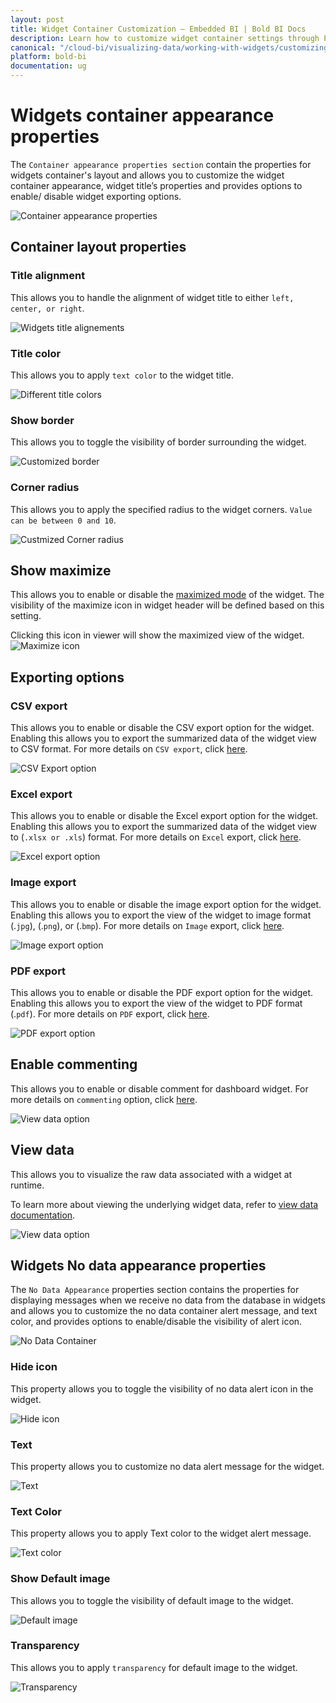 ```yaml
---
layout: post
title: Widget Container Customization – Embedded BI | Bold BI Docs
description: Learn how to customize widget container settings through Properties pane in Bold BI Embedded dashboard.
canonical: "/cloud-bi/visualizing-data/working-with-widgets/customizing-container-appearance/"
platform: bold-bi
documentation: ug
---
```


# Widgets container appearance properties

The `Container appearance properties section` contain the properties for widgets container's layout and allows you to customize the widget container appearance, widget title’s properties and provides options to enable/ disable widget exporting options.

![Container appearance properties](/static/assets/embedded/visualizing-data/working-with-widgets/images/ContainerAppearance12.png)

## Container layout properties

### Title alignment

This allows you to handle the alignment of widget title to either `left, center, or right`.

![Widgets title alignements](/static/assets/embedded/visualizing-data/working-with-widgets/images/ContainerAppearance1.png)

### Title color

This allows you to apply `text color` to the widget title.

![Different title colors](/static/assets/embedded/visualizing-data/working-with-widgets/images/ContainerAppearance2.png)

### Show border

This allows you to toggle the visibility of border surrounding the widget.

![Customized border](/static/assets/embedded/visualizing-data/working-with-widgets/images/ContainerAppearance3.png)

### Corner radius

This allows you to apply the specified radius to the widget corners. `Value can be between 0 and 10`.

![Custmized Corner radius](/static/assets/embedded/visualizing-data/working-with-widgets/images/ContainerAppearance4.png)

## Show maximize

This allows you to enable or disable the [maximized mode](/embedded-bi/working-with-dashboards/preview-dashboard/exporting-reports-from-widgets/maximizing-widget-view/) of the widget. The visibility of the maximize icon in widget header will be defined based on this setting. 

Clicking this icon in viewer will show the maximized view of the widget.
![Maximize icon](/static/assets/embedded/visualizing-data/working-with-widgets/images/ContainerAppearance5.png)

## Exporting options

### CSV export

This allows you to enable or disable the CSV export option for the widget. Enabling this allows you to export the summarized data of the widget view to CSV format.
For more details on `CSV export`, click [here](/embedded-bi/working-with-dashboards/preview-dashboard/exporting-reports-from-widgets/exporting-options/#exporting-widget-to-csv).

![CSV Export option](/static/assets/embedded/visualizing-data/working-with-widgets/images/ContainerAppearance9.png)

### Excel export
This allows you to enable or disable the Excel export option for the widget. Enabling this allows you to export the summarized data of the widget view to (`.xlsx or .xls`) format.
For more details on `Excel` export, click [here](/embedded-bi/working-with-dashboards/preview-dashboard/exporting-reports-from-widgets/exporting-options/#exporting-widget-to-excel).

![Excel export option](/static/assets/embedded/visualizing-data/working-with-widgets/images/ContainerAppearance10.png)

### Image export
This allows you to enable or disable the image export option for the widget. Enabling this allows you to export the view of the widget to image format (.`jpg`), (.`png`), or (.`bmp`).
For more details on `Image` export, click [here](/embedded-bi/working-with-dashboards/preview-dashboard/exporting-reports-from-widgets/exporting-options/#exporting-widget-to-image).

![Image export option](/static/assets/embedded/visualizing-data/working-with-widgets/images/ContainerAppearance8.png)

### PDF export

This allows you to enable or disable the PDF export option for the widget. Enabling this allows you to export the view of the widget to PDF format (.`pdf`). 
For more details on `PDF` export, click [here](/embedded-bi/working-with-dashboards/preview-dashboard/exporting-reports-from-widgets/exporting-options/#exporting-widget-to-pdf). 

![PDF export option](/static/assets/embedded/visualizing-data/working-with-widgets/images/ContainerAppearance7.png)

## Enable commenting

This allows you to enable or disable comment for dashboard widget. 
For more details on `commenting` option, click [here](/embedded-bi/visualizing-data/working-with-widgets/commenting-widget/).

![View data option](/static/assets/embedded/visualizing-data/working-with-widgets/images/ContainerAppearance11.png)

## View data

This allows you to visualize the raw data associated with a widget at runtime. 

To learn more about viewing the underlying widget data, refer to [view data documentation](/embedded-bi/visualizing-data/working-with-widgets/view-data/). 

![View data option](/static/assets/embedded/visualizing-data/working-with-widgets/images/ContainerAppearance6.png)

## Widgets No data appearance properties

The `No Data Appearance` properties section contains the properties for displaying messages when we receive no data from the database in widgets and allows you to customize the no data container alert message, and text color, and provides options to enable/disable the visibility of alert icon.

![No Data Container](/static/assets/embedded/visualizing-data/working-with-widgets/images/nodata-container.png#max-width=76%)

### Hide icon
This property allows you to toggle the visibility of no data alert icon in the widget.

![Hide icon](/static/assets/embedded/visualizing-data/working-with-widgets/images/nodata-container-hideicon.png#max-width=74%)

### Text
This property allows you to customize no data alert message for the widget.

![Text](/static/assets/embedded/visualizing-data/working-with-widgets/images/nodata-container-text.png)

### Text Color
This property allows you to apply Text color to the widget alert message.

![Text color](/static/assets/embedded/visualizing-data/working-with-widgets/images/nodata-container-textcolor.png)

### Show Default image
This allows you to toggle the visibility of default image to the widget.

![Default image](/static/assets/embedded/visualizing-data/working-with-widgets/images/nodata-container-default-image.png)

### Transparency
This allows you to apply `transparency` for default image to the widget.

![Transparency](/static/assets/embedded/visualizing-data/working-with-widgets/images/nodata-container-transparency.png)

